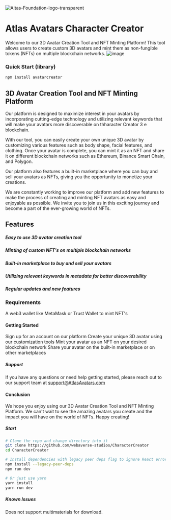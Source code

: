 ![Altas-Foundation-logo-transparent](https://user-images.githubusercontent.com/64185677/212541847-a06612bc-c3d4-4cb8-8986-1d095858e6d3.png)
# Atlas Avatars Character Creator

Welcome to our 3D Avatar Creation Tool and NFT Minting Platform! This tool allows users to create custom 3D avatars and mint them as non-fungible tokens (NFTs) on multiple blockchain networks.
![image](https://user-images.githubusercontent.com/64185677/212542253-28ca8a87-ee71-4215-9e4d-b22d285c830c.png)

### Quick Start (library)
```bash
npm install avatarcreator
```
## 3D Avatar Creation Tool and NFT Minting Platform

Our platform is designed to maximize interest in your avatars by incorporating cutting-edge technology and utilizing relevant keywords that will make your avatars more discoverable on thharacter Creator
3
e blockchain.

With our tool, you can easily create your own unique 3D avatar by customizing various features such as body shape, facial features, and clothing. Once your avatar is complete, you can mint it as an NFT and share it on different blockchain networks such as Ethereum, Binance Smart Chain, and Polygon.

Our platform also features a built-in marketplace where you can buy and sell your avatars as NFTs, giving you the opportunity to monetize your creations.

We are constantly working to improve our platform and add new features to make the process of creating and minting NFT avatars as easy and enjoyable as possible. We invite you to join us in this exciting journey and become a part of the ever-growing world of NFTs.

## Features

##### Easy to use 3D avatar creation tool
##### Minting of custom NFT's on multiple blockchain networks
##### Built-in marketplace to buy and sell your avatars
##### Utilizing relevant keywords in metadata for better discoverability
##### Regular updates and new features

### Requirements

A web3 wallet like MetaMask or Trust Wallet to mint NFT's

#### Getting Started

Sign up for an account on our platform
Create your unique 3D avatar using our customization tools
Mint your avatar as an NFT on your desired blockchain network
Share your avatar on the built-in marketplace or on other marketplaces

##### Support
If you have any questions or need help getting started, please reach out to our support team at support@AtlasAvatars.com
#### Conclusion

We hope you enjoy using our 3D Avatar Creation Tool and NFT Minting Platform. We can't wait to see the amazing avatars you create and the impact you will have on the world of NFTs. Happy creating!

##### Start

```bash
# Clone the repo and change directory into it
git clone https://github.com/webaverse-studios/CharacterCreator
cd CharacterCreator

# Install dependencies with legacy peer deps flag to ignore React errors
npm install --legacy-peer-deps
npm run dev

# Or just use yarn
yarn install
yarn run dev
```
##### Known Issues
Does not support multimaterials for download.


